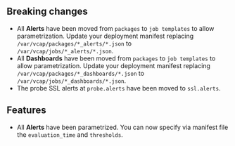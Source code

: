 ## Breaking changes

* All **Alerts** have been moved from `packages` to `job templates` to allow parametrization. Update your deployment manifest replacing `/var/vcap/packages/*_alerts/*.json` to `/var/vcap/jobs/*_alerts/*.json`.
* All **Dashboards** have been moved from `packages` to `job templates` to allow parametrization. Update your deployment manifest replacing `/var/vcap/packages/*_dashboards/*.json` to `/var/vcap/jobs/*_dashboards/*.json`.
* The probe SSL alerts at `probe.alerts` have been moved to `ssl.alerts`.

## Features

* All **Alerts** have been parametrized. You can now specify via manifest file the `evaluation_time` and `thresholds`.
